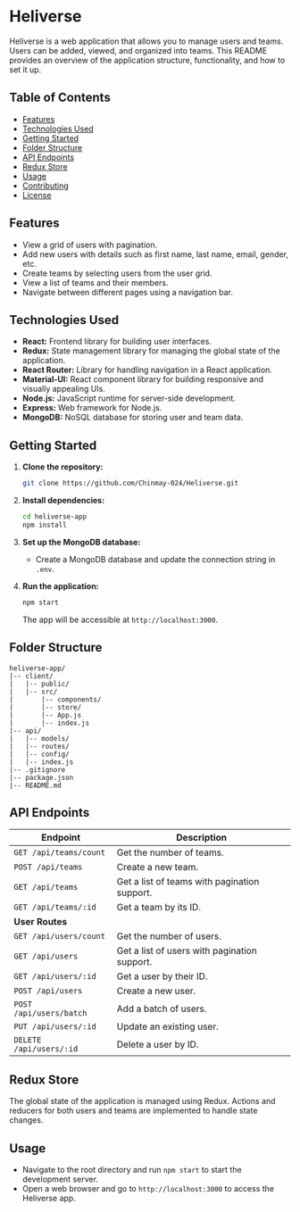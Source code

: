 # Heliverse

Heliverse is a web application that allows you to manage users and teams. Users can be added, viewed, and organized into teams. This README provides an overview of the application structure, functionality, and how to set it up.

## Table of Contents

- [Features](#features)
- [Technologies Used](#technologies-used)
- [Getting Started](#getting-started)
- [Folder Structure](#folder-structure)
- [API Endpoints](#api-endpoints)
- [Redux Store](#redux-store)
- [Usage](#usage)
- [Contributing](#contributing)
- [License](#license)

## Features

- View a grid of users with pagination.
- Add new users with details such as first name, last name, email, gender, etc.
- Create teams by selecting users from the user grid.
- View a list of teams and their members.
- Navigate between different pages using a navigation bar.

## Technologies Used

- **React:** Frontend library for building user interfaces.
- **Redux:** State management library for managing the global state of the application.
- **React Router:** Library for handling navigation in a React application.
- **Material-UI:** React component library for building responsive and visually appealing UIs.
- **Node.js:** JavaScript runtime for server-side development.
- **Express:** Web framework for Node.js.
- **MongoDB:** NoSQL database for storing user and team data.

## Getting Started

1. **Clone the repository:**

   ```bash
   git clone https://github.com/Chinmay-024/Heliverse.git
   ```

2. **Install dependencies:**

   ```bash
   cd heliverse-app
   npm install
   ```

3. **Set up the MongoDB database:**

   - Create a MongoDB database and update the connection string in `.env`.

4. **Run the application:**

   ```bash
   npm start
   ```

   The app will be accessible at `http://localhost:3000`.

## Folder Structure

```plaintext
heliverse-app/
|-- client/
|   |-- public/
|   |-- src/
|       |-- components/
|       |-- store/
|       |-- App.js
|       |-- index.js
|-- api/
|   |-- models/
|   |-- routes/
|   |-- config/
|   |-- index.js
|-- .gitignore
|-- package.json
|-- README.md
```

## API Endpoints

| **Endpoint**            | **Description**                              |
| ----------------------- | -------------------------------------------- |
| `GET /api/teams/count`  | Get the number of teams.                     |
| `POST /api/teams`       | Create a new team.                           |
| `GET /api/teams`        | Get a list of teams with pagination support. |
| `GET /api/teams/:id`    | Get a team by its ID.                        |
| **User Routes**         |                                              |
| `GET /api/users/count`  | Get the number of users.                     |
| `GET /api/users`        | Get a list of users with pagination support. |
| `GET /api/users/:id`    | Get a user by their ID.                      |
| `POST /api/users`       | Create a new user.                           |
| `POST /api/users/batch` | Add a batch of users.                        |
| `PUT /api/users/:id`    | Update an existing user.                     |
| `DELETE /api/users/:id` | Delete a user by ID.                         |

## Redux Store

The global state of the application is managed using Redux. Actions and reducers for both users and teams are implemented to handle state changes.

## Usage

- Navigate to the root directory and run `npm start` to start the development server.
- Open a web browser and go to `http://localhost:3000` to access the Heliverse app.

